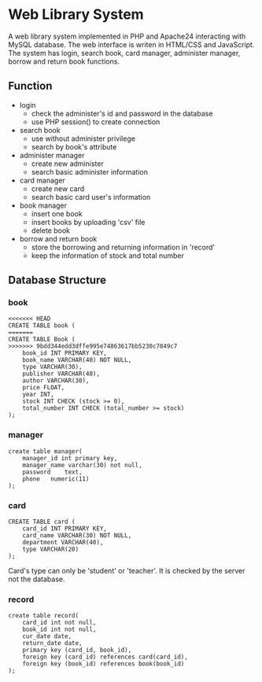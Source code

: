 # Web Library System

A web library system implemented in PHP and Apache24 interacting with MySQL database. The web interface is writen in HTML/CSS and JavaScript. The system has login, search book, card manager, administer manager, borrow and return book functions.


## Function

* login
    * check the administer's id and password in the database
    * use PHP session() to create connection
* search book
    * use without administer privilege
    * search by book's attribute
* administer manager
    * create new administer
    * search basic administer information
* card manager
    * create new card
    * search basic card user's information
* book manager
    * insert one book
    * insert books by uploading 'csv' file
    * delete book
* borrow and return book
    * store the borrowing and returning information in 'record'
    * keep the information of stock and total number

## Database Structure

### book
```
<<<<<<< HEAD
CREATE TABLE book (    
=======
CREATE TABLE Book (    
>>>>>>> 9bdd344edd3dffe995e74863617bb5230c7849c7
    book_id INT PRIMARY KEY,
    book_name VARCHAR(40) NOT NULL,
    type VARCHAR(30),
    publisher VARCHAR(40),
    author VARCHAR(30),
    price FLOAT,
    year INT,
    stock INT CHECK (stock >= 0),
    total_number INT CHECK (total_number >= stock)
);
```

### manager
```
create table manager(
    manager_id int primary key,
    manager_name varchar(30) not null,
    password 	text,
    phone 	numeric(11)
);
```

### card
```
CREATE TABLE card (
    card_id INT PRIMARY KEY,
    card_name VARCHAR(30) NOT NULL,
    department VARCHAR(40),
    type VARCHAR(20)
);
```
Card's type can only be 'student' or 'teacher'. It is checked by the server not the database.

### record
```
create table record(
	card_id int not null,
    book_id int not null,
	cur_date date,
    return_date date,
	primary key (card_id, book_id),
    foreign key (card_id) references card(card_id),
    foreign key (book_id) references book(book_id)
);
```
